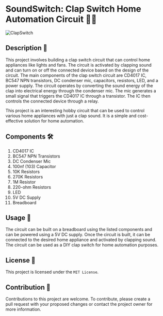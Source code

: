 # SoundSwitch: Clap Switch Home Automation Circuit 🎵💡

![ClapSwitch](https://user-images.githubusercontent.com/93007427/215278272-492cc2d7-0e86-461e-8ca3-c74981624ace.jpg)

## Description 🔧

This project involves building a clap switch circuit that can control home appliances like lights and fans. The circuit is activated by clapping sound and can turn on or off the connected device based on the design of the circuit. The main components of the clap switch circuit are CD4017 IC, BC547 NPN transistors, DC condenser mic, capacitors, resistors, LED, and a power supply. The circuit operates by converting the sound energy of the clap into electrical energy through the condenser mic. The mic generates a small signal that triggers the CD4017 IC through a transistor. The IC then controls the connected device through a relay.

This project is an interesting hobby circuit that can be used to control various home appliances with just a clap sound. It is a simple and cost-effective solution for home automation.

## Components 🛠️

1. CD4017 IC
2. BC547 NPN Transistors
3. DC Condenser Mic
4. 100nf (103) Capacitor
5. 10K Resistors
6. 270K Resistors
7. 1M Resistor
8. 220-ohm Resistors
9. LED
10. 5V DC Supply
11. Breadboard

## Usage 🏡

The circuit can be built on a breadboard using the listed components and can be powered using a 5V DC supply. Once the circuit is built, it can be connected to the desired home appliance and activated by clapping sound. The circuit can be used as a DIY clap switch for home automation purposes.

## License 📄

This project is licensed under the `MIT License`.

## Contribution 🤝

Contributions to this project are welcome. To contribute, please create a pull request with your proposed changes or contact the project owner for more information.
